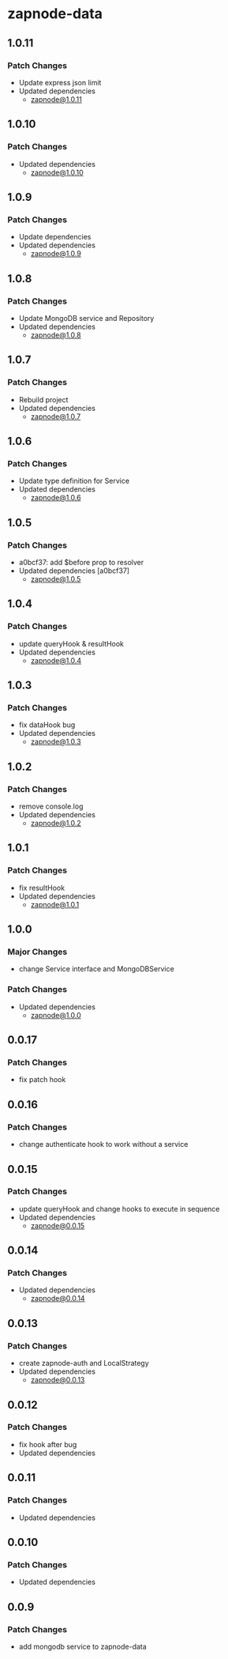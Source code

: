 # zapnode-data

## 1.0.11

### Patch Changes

- Update express json limit
- Updated dependencies
  - zapnode@1.0.11

## 1.0.10

### Patch Changes

- Updated dependencies
  - zapnode@1.0.10

## 1.0.9

### Patch Changes

- Update dependencies
- Updated dependencies
  - zapnode@1.0.9

## 1.0.8

### Patch Changes

- Update MongoDB service and Repository
- Updated dependencies
  - zapnode@1.0.8

## 1.0.7

### Patch Changes

- Rebuild project
- Updated dependencies
  - zapnode@1.0.7

## 1.0.6

### Patch Changes

- Update type definition for Service
- Updated dependencies
  - zapnode@1.0.6

## 1.0.5

### Patch Changes

- a0bcf37: add $before prop to resolver
- Updated dependencies [a0bcf37]
  - zapnode@1.0.5

## 1.0.4

### Patch Changes

- update queryHook & resultHook
- Updated dependencies
  - zapnode@1.0.4

## 1.0.3

### Patch Changes

- fix dataHook bug
- Updated dependencies
  - zapnode@1.0.3

## 1.0.2

### Patch Changes

- remove console.log
- Updated dependencies
  - zapnode@1.0.2

## 1.0.1

### Patch Changes

- fix resultHook
- Updated dependencies
  - zapnode@1.0.1

## 1.0.0

### Major Changes

- change Service interface and MongoDBService

### Patch Changes

- Updated dependencies
  - zapnode@1.0.0

## 0.0.17

### Patch Changes

- fix patch hook

## 0.0.16

### Patch Changes

- change authenticate hook to work without a service

## 0.0.15

### Patch Changes

- update queryHook and change hooks to execute in sequence
- Updated dependencies
  - zapnode@0.0.15

## 0.0.14

### Patch Changes

- Updated dependencies
  - zapnode@0.0.14

## 0.0.13

### Patch Changes

- create zapnode-auth and LocalStrategy
- Updated dependencies
  - zapnode@0.0.13

## 0.0.12

### Patch Changes

- fix hook after bug
- Updated dependencies

## 0.0.11

### Patch Changes

- Updated dependencies

## 0.0.10

### Patch Changes

- Updated dependencies

## 0.0.9

### Patch Changes

- add mongodb service to zapnode-data

